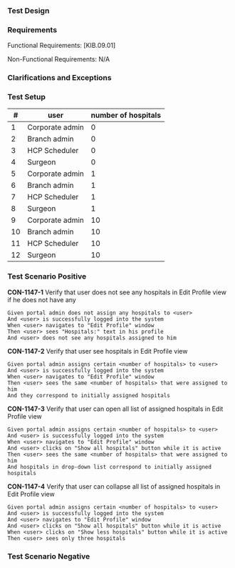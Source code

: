 ### Test Design

### Requirements

Functional Requirements: [KIB.09.01]

Non-Functional Requirements: N/A

### Clarifications and Exceptions

### Test Setup

| #    | user                | number of hospitals |
| ---- | ------------------- | ------------------- |
| 1    | Corporate admin     | 0                   |
| 2    | Branch admin        | 0                   |
| 3    | HCP Scheduler       | 0                   |
| 4    | Surgeon             | 0                   |
| 5    | Corporate admin     | 1                   |
| 6    | Branch admin        | 1                   |
| 7    | HCP Scheduler       | 1                   |
| 8    | Surgeon             | 1                   |
| 9    | Corporate admin     | 10                  |
| 10   | Branch admin        | 10                  |
| 11   | HCP Scheduler       | 10                  |
| 12   | Surgeon             | 10                  |


### Test Scenario Positive

**CON-1147-1** Verify that user does not see any hospitals in Edit Profile view if he does not have any

```gherkin
Given portal admin does not assign any hospitals to <user>
And <user> is successfully logged into the system
When <user> navigates to "Edit Profile" window
Then <user> sees "Hospitals:" text in his profile
And <user> does not see any hospitals assigned to him
```

**CON-1147-2** Verify that user see hospitals in Edit Profile view

```gherkin
Given portal admin assigns certain <number of hospitals> to <user>
And <user> is successfully logged into the system
When <user> navigates to "Edit Profile" window
Then <user> sees the same <number of hospitals> that were assigned to him
And they correspond to initially assigned hospitals
```

**CON-1147-3** Verify that user can open all list of assigned hospitals in Edit Profile view

```gherkin
Given portal admin assigns certain <number of hospitals> to <user>
And <user> is successfully logged into the system
When <user> navigates to "Edit Profile" window
And <user> clicks on "Show all hospitals" button while it is active 
Then <user> sees the same <number of hospitals> that were assigned to him
And hospitals in drop-down list correspond to initially assigned hospitals
```

**CON-1147-4** Verify that user can collapse all list of assigned hospitals in Edit Profile view

```gherkin
Given portal admin assigns certain <number of hospitals> to <user>
And <user> is successfully logged into the system
And <user> navigates to "Edit Profile" window
And <user> clicks on "Show all hospitals" button while it is active
When <user> clicks on "Show less hospitals" button while it is active
Then <user> sees only three hospitals
```

### Test Scenario Negative

